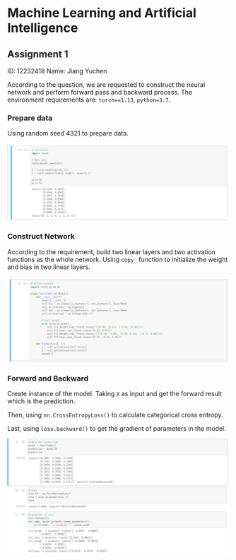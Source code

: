 # Machine Learning and Artificial Intelligence

## Assignment 1

ID: 12232418 		Name: Jiang Yuchen



According to the question, we are requested to construct the neural network and perform forward pass and backward process. The environment requirements are: `torch==1.13`, `python=3.7`.

### Prepare data

Using random seed 4321 to prepare data.

![image-20230305205251023](MLAI-Assignment1.assets/image-20230305205251023.png)

### Construct Network

According to the requirement, build two linear layers and two activation functions as the whole network. Using `copy_` function to initialize the weight and bias in two linear layers.

![image-20230305205629420](MLAI-Assignment1.assets/image-20230305205629420.png)

### Forward and Backward

Create instance of the model. Taking `X` as input and get the forward result which is the prediction.

Then, using `nn.CrossEntropyLoss()` to calculate categorical cross entropy.

Last, using `loss.backward()` to get the gradient of parameters in the model.

![image-20230305205354111](MLAI-Assignment1.assets/image-20230305205354111.png)